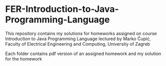 # FER-Introduction-to-Java-Programming-Language
This repository contains my solutions for homeworks assigned on course Introduction to Java Programming Language lectured by Marko Čupić, Faculty of Electrical Engineering and Computing, University of Zagreb

Each folder contains pdf version of an assigned homework and my solution for the homework
